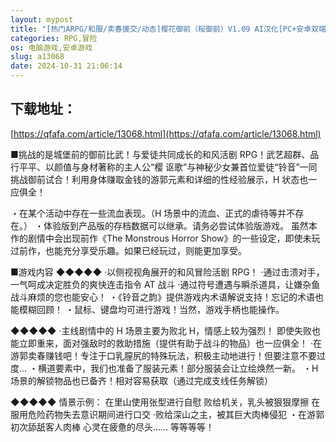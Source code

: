 ```yaml
---
layout: mypost
title: "[热门ARPG/和服/卖春援交/动态]樱花御前（桜御前）V1.09 AI汉化[PC+安卓双端/1.7G]"
categories: RPG,冒险
os: 电脑游戏,安卓游戏
slug: a13068
date: 2024-10-31 21:06:14
---
```


## 下载地址：

[https://qfafa.com/article/13068.html](https://qfafa.com/article/13068.html)

■挑战的是城堡前的御前比武！与爱徒共同成长的和风活剧 RPG！武艺超群、品行平平、以颜值与身材著称的主人公“樱 讴歌”与神秘少女兼首位爱徒“铃音”一同挑战御前试合！利用身体赚取金钱的游郭元素和详细的性经验展示，H 状态也一应俱全！

・在某个活动中存在一些流血表现。（H 场景中的流血、正式的虐待等并不存在。）
・体验版到产品版的存档数据可以继承。请务必尝试体验版游戏。
虽然本作的剧情中会出现前作《The Monstrous Horror Show》的一些设定，即使未玩过前作，也能充分享受乐趣。如果已经玩过，则能更加享受。

■游戏内容
◆◆◆◆◆
·以侧视视角展开的和风冒险活剧 RPG！
·通过击溃对手，一气呵成决定胜负的爽快连击指令 AT 战斗
·通过符号遭遇与瞬杀道具，让嫌杂鱼战斗麻烦的您也能安心！
・《铃音之韵》提供游戏内术语解说支持！忘记的术语也能模糊回顾！
・鼠标、键盘均可进行游戏！当然，游戏手柄也能操作。

◆◆◆◆◆
·主线剧情中的 H 场景主要为败北 H，情感上较为强烈！
即使失败也能立即重来，面对强敌时的救助措施（提供有助于战斗的物品）也一应俱全！
·在游郭卖春赚钱吧！专注于口乳膣尻的特殊玩法，积极主动地进行！但要注意不要过度…
・横道要素中，我们也准备了服装元素！部分服装会让立绘焕然一新。
・H 场景的解锁物品也已备齐！相对容易获取（通过完成支线任务解锁）

◆◆◆◆◆
情景示例：
在里山使用张型进行自慰
败给机关，乳头被狠狠摩擦
在服用危险药物失去意识期间进行口交
·败给深山之主，被其巨大肉棒侵犯
・在游郭初次舔舐客人肉棒
心灵在疲惫的尽头……
等等等等！